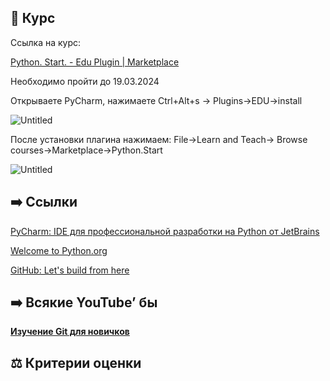 ## 🧠 Курс

Ссылка на курс:

[Python. Start. - Edu Plugin | Marketplace](https://plugins.jetbrains.com/plugin/18542-python-start-)

Необходимо пройти до 19.03.2024

Открываете  PyCharm, нажимаете Ctrl+Alt+s → Plugins→EDU→install

![Untitled](https://s3-us-west-2.amazonaws.com/secure.notion-static.com/715d6b95-4776-4fd0-93ac-84ee6bfd2dba/Untitled.png)

После установки плагина нажимаем: File→Learn and Teach→ Browse courses→Marketplace→Python.Start

![Untitled](https://s3-us-west-2.amazonaws.com/secure.notion-static.com/4ec9eaf1-97fe-476b-b210-0c4fde65e9d2/Untitled.png)

## ➡️ Ссылки

[PyCharm: IDE для профессиональной разработки на Python от JetBrains](https://www.jetbrains.com/ru-ru/pycharm/)

[Welcome to Python.org](https://www.python.org/)

[GitHub: Let's build from here](https://github.com/)

## ➡️ Всякие YouTube’ бы

[**Изучение Git для новичков**](https://www.notion.so/Git-9fce7152bcad4701ad5842e49e0c5c9e?pvs=21) 

## ⚖️ Критерии оценки
